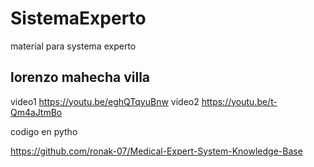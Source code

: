 # SistemaExperto
material para systema experto

## lorenzo mahecha villa
video1
https://youtu.be/eghQTqyuBnw
video2
https://youtu.be/t-Qm4aJtmBo

codigo en pytho

https://github.com/ronak-07/Medical-Expert-System-Knowledge-Base
